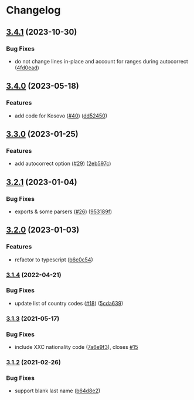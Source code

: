 # Changelog

## [3.4.1](https://github.com/cheminfo/mrz/compare/v3.4.0...v3.4.1) (2023-10-30)


### Bug Fixes

* do not change lines in-place and account for ranges during autocorrect ([4fd0ead](https://github.com/cheminfo/mrz/commit/4fd0ead0e8fad38f64225e8b545dd8bf046e1c59))

## [3.4.0](https://github.com/cheminfo/mrz/compare/v3.3.0...v3.4.0) (2023-05-18)


### Features

* add code for Kosovo ([#40](https://github.com/cheminfo/mrz/issues/40)) ([dd52450](https://github.com/cheminfo/mrz/commit/dd524508cd6c5feda867099bdab8b2291344a709))

## [3.3.0](https://github.com/cheminfo/mrz/compare/v3.2.1...v3.3.0) (2023-01-25)


### Features

* add autocorrect option ([#29](https://github.com/cheminfo/mrz/issues/29)) ([2eb597c](https://github.com/cheminfo/mrz/commit/2eb597c077fbc40d30020ce6c0c35b795ed6f768))

## [3.2.1](https://github.com/cheminfo/mrz/compare/v3.2.0...v3.2.1) (2023-01-04)


### Bug Fixes

* exports & some parsers ([#26](https://github.com/cheminfo/mrz/issues/26)) ([953189f](https://github.com/cheminfo/mrz/commit/953189f2ae9300fbde8c64c295ddd246f9e4d4fe))

## [3.2.0](https://github.com/cheminfo/mrz/compare/v3.1.4...v3.2.0) (2023-01-03)


### Features

* refactor to typescript ([b6c0c54](https://github.com/cheminfo/mrz/commit/b6c0c54a8955908d5d1bc92f1ac4c148eeefdf60))

### [3.1.4](https://www.github.com/cheminfo/mrz/compare/v3.1.3...v3.1.4) (2022-04-21)


### Bug Fixes

* update list of country codes ([#18](https://www.github.com/cheminfo/mrz/issues/18)) ([5cda639](https://www.github.com/cheminfo/mrz/commit/5cda63981cd8e2110f3fdb547ac85f1ba4d6ec7d))

### [3.1.3](https://www.github.com/cheminfo/mrz/compare/v3.1.2...v3.1.3) (2021-05-17)


### Bug Fixes

* include XXC nationality code ([7a6e9f3](https://www.github.com/cheminfo/mrz/commit/7a6e9f340a6638c50f1114cd81771d26a5f87f88)), closes [#15](https://www.github.com/cheminfo/mrz/issues/15)

### [3.1.2](https://www.github.com/cheminfo/mrz/compare/v3.1.1...v3.1.2) (2021-02-26)


### Bug Fixes

* support blank last name ([b64d8e2](https://www.github.com/cheminfo/mrz/commit/b64d8e28d6ea1170722fca5be72a3e618a0e9f86))

